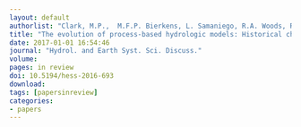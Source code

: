 ```yaml
---
layout: default
authorlist: "Clark, M.P.,  M.F.P. Bierkens, L. Samaniego, R.A. Woods, R. Uijenhoet, K.E. Bennet, V.R.N. Pauwels, X. Cai, A.W. Wood, and C.D. Peters-Lidard"
title: "The evolution of process-based hydrologic models: Historical challenges and the collective quest for physical realism"
date: 2017-01-01 16:54:46
journal: "Hydrol. and Earth Syst. Sci. Discuss."
volume: 
pages: in review
doi: 10.5194/hess-2016-693
download:
tags: [papersinreview]
categories:
- papers
---
```


